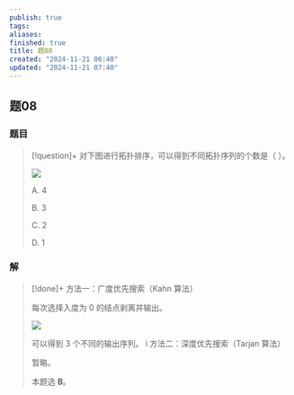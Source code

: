 ```yaml
---
publish: true
tags: 
aliases: 
finished: true
title: 题08
created: "2024-11-21 06:40"
updated: "2024-11-21 07:40"
---
```

## 题08
### 题目
> [!question]+
> 对下图进行拓扑排序，可以得到不同拓扑序列的个数是（ ）。
> 
> ![](https://img.hwenyi.tech/202411261502771.webp)
> 
> A. 4
> 
> B. 3
> 
> C. 2
> 
> D. 1
### 解
> [!done]+
> 方法一：广度优先搜索（Kahn 算法）
> 
> 每次选择入度为 $0$ 的结点剥离并输出。
> 
> ![](https://pic1.zhimg.com/v2-db50b800d0d87a940434596c7ea4b912_r.jpg)
> 
> 可以得到 $3$ 个不同的输出序列。
> i
> 方法二：深度优先搜索（Tarjan 算法）
> 
> 暂略。
> 
> 本题选 **B**。